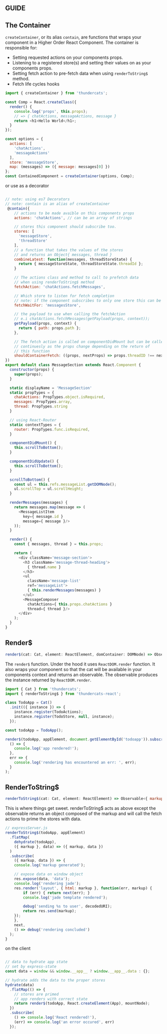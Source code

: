 ## GUIDE

## The Container

`createContainer`, or its alias `contain`, are functions that wraps your component in a
Higher Order React Component. The container is responsible for:

* Setting requested actions on your components props.
* Listening to a registered store(s) and setting their values on as your
  components props.
* Setting fetch action to pre-fetch data when using `renderToString$` method.
* Fetch life cycles hooks


```js
import { createContainer } from 'thundercats';

const Comp = React.createClass({
  render() {
    console.log('props', this.props);
    // => { chatActions, messageActions, message }
    return <h1>Hello World</h1>;
  }
});

const options = {
  actions: [
    'chatActions',
    'messageActions'
  ],
  store: 'messageStore',
  map: (messages) => ({ message: messages[0] })
};
const ContainedComponent = createContainer(options, Comp);
```

or use as a decorator

```js

// note: using es7 Decorators
// note: contain is an alias of createContainer
 @contain({
    // actions to be made avaible on this components props
    actions: 'chatActions', // can be an array of strings

    // stores this component should subscribe too.
    stores: [
      'messageStore',
      'threadStore'
    ],
    // a function that takes the values of the stores
    // and returns an Object{ messages, thread }
    combineLatest: function(messages, threadStoreState) {
      return { messageStoreState, threadStoreState.threadId };
    }

    // The actions class and method to call to prefetch data
    // when using renderToString$ method
    fetchAction: 'chatActions.fetchMessages',

    // Which store to listen for fetch completion
    // note: if the component subscribes to only one store this can be ommited.
    fetchWaitFor: 'messagesStore',

    // the payload to use when calling the fetchAction
    // e.i chatActions.fetchMessages(getPayload(props, context));
    getPayload(props, context) {
      return { path: props.path };
    },

    // The fetch action is called on componentDidMount but can be called
    // continuesly as the props change depending on the return of
    // this function
    shouldContainerFetch: ((props, nextProps) => props.threadID !== nextProps.threadID)
})
export default class MessageSection extends React.Component {
  constructor(props) {
    super(props);
  }

  static displayName = 'MessageSection'
  static propTypes = {
    chatActions: PropTypes.object.isRequired,
    messages: PropTypes.array,
    thread: PropTypes.string
  }

  // using React-Router
  static contextTypes = {
    router: PropTypes.func.isRequired,
  }

  componentDidMount() {
    this.scrollToBottom();
  }

  componentDidUpdate() {
    this.scrollToBottom();
  }

  scrollToBottom() {
    const ul = this.refs.messageList.getDOMNode();
    ul.scrollTop = ul.scrollHeight;
  }

  renderMessages(messages) {
    return messages.map(message => (
      <MessageListItem
        key={ message.id }
        message={ message }/>
    ));
  }

  render() {
    const { messages, thread } = this.props;

    return (
      <div className='message-section'>
        <h3 className='message-thread-heading'>
          { thread.name }
        </h3>
        <ul
          className='message-list'
          ref='messageList'>
          { this.renderMessages(messages) }
        </ul>
        <MessageComposer
          chatActions={ this.props.chatActions }
          thread={ thread }/>
      </div>
    );
  }
}

```

## Render$

```js
render$(cat: Cat, element: ReactElement, domContainer: DOMNode) => Observable<ReactRootInstance>
```
The `render$` function. Under the hood it uses `ReactDOM.render` function. It also
wraps your component so that the cat will be available in your components context
and returns an observable. The observable produces the instance returned by `ReactDOM.render`.

```js
import { Cat } from 'thundercats';
import { renderToString$ } from 'thundercats-react';

class TodoApp = Cat()
  .init(({ instance }) => {
    instance.register(TodoActions);
    instance.register(TodoStore, null, instance);
  });

const todoApp = TodoApp();

render$(todoApp, appElement, document.getElementById('todoapp')).subscribe(
  () => {
    console.log('app rendered!');
  },
  err => {
    console.log('rendering has encountered an err: ', err);
  }
);
```

## RenderToString$

```js
renderToString$(cat: Cat, element: ReactElement) => Observable<{ markup: String }>
```

This is where things get sweet. renderToString$ acts as above except the
observable returns an object composed of the markup and will call the fetch
actions to prime the stores with data.

```js
// expressServer.js
renderToString$(todoApp, appElement)
  .flatMap(
    dehydrate(todoApp),
    ({ markup }, data) => ({ markup, data })
  )
  .subscribe(
    ({ markup, data }) => {
    console.log('markup generated');

    // expose data on window object
    res.expose(data, 'data');
    console.log('rendering jade');
    res.render('layout', { html: markup }, function(err, markup) {
        if (err) { return next(err); }
        console.log('jade template rendered');

        debug('sending %s to user', decodedURI);
        return res.send(markup);
    });
    },
    next,
    () => debug('rendering concluded')
  );
}
```
on the client

```js

// data to hydrate app state
// set by express-state
const data = window && window.__app__ ? window.__app__.data : {};

// hydrate adds the data to the proper stores
hydrate(data)
  .flatMap(() => {
    // stores are primed
    // app renders with correct state
    return render$(todoApp, React.createElement(App), mountNode);
  })
  .subscribe(
    () => console.log('React rendered!'),
    (err) => console.log('an error occured', err)
  });

```
